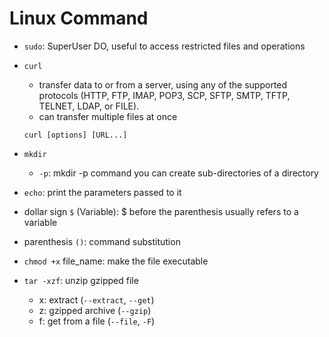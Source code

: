 # Linux Command

- `sudo`: SuperUser DO, useful to access restricted files and operations

- `curl`
  - transfer data to or from a server, using any of the supported protocols (HTTP, FTP, IMAP, POP3, SCP, SFTP, SMTP, TFTP, TELNET, LDAP, or FILE).
  - can transfer multiple files at once
  
  ```shell
  curl [options] [URL...]
  ```

- `mkdir`
  - `-p`: mkdir -p command you can create sub-directories of a directory

- `echo`: print the parameters passed to it

- dollar sign `$` (Variable): \$ before the parenthesis usually refers to a variable

- parenthesis `()`: command substitution

- `chmod +x` file_name: make the file executable

- `tar -xzf`: unzip gzipped file
  - x: extract (`--extract`, `--get`)
  - z: gzipped archive (`--gzip`)
  - f: get from a file (`--file`, `-F`)
